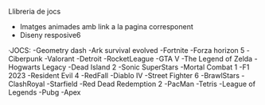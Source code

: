 Llibreria de jocs

- Imatges animades amb link a la pagina corresponent
- Diseny resposive6





·JOCS: 
-Geometry dash
-Ark survival evolved
-Fortnite
-Forza horizon 5
-Ciberpunk
-Valorant
-Detroit
-RocketLeague
-GTA V
-The Legend of Zelda
-Hogwarts Legacy
-Dead Island 2
-Sonic SuperStars
-Mortal Combat 1
-F1 2023
-Resident Evil 4
-RedFall
-Diablo IV
-Street Fighter 6 
-BrawlStars
-ClashRoyal
-Starfield
-Red Dead Redemption 2
-PacMan
-Tetris
-League of Legends
-Pubg
-Apex
